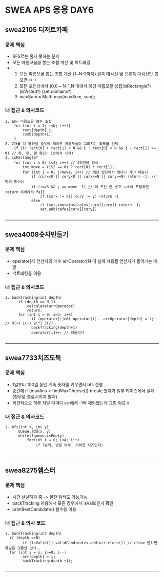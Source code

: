 
# SWEA APS 응용 DAY6

## swea2105 디저트카페

### 문제 핵심
- BFS로는 풀지 못하는 문제
- 모든 마름모꼴을 뽑는 조합 계산 및 백트래킹
- 1. 모든 마름모꼴 뽑는 조합 계산 (1~N-2까지) 왼쪽 대각선 및 오른쪽 대각선만 뽑으면 ㅇㅋ
  2. 모든 포인터에서 (0,0 ~ N-1,N-1)에서 해당 마름모꼴 성립(isRectangle?) (isVisted?) (set.contains?)
  3. maxSum = Math.max(maxSum, sum);

### 내 접근 & 의사코드
```
1. 모든 마름모꼴 뽑는 조합
    for (int i = 1; i<N; i++){
        rect[depth] i;
        comb(depth+1);
    }
2. 2개를 다 뽑았을 경우에 적어도 마름모꼴이 그려지는 좌표를 선택
    if (i+ rect[0] + rect[1] < N && i + rect[0] < N && j - rect[1] >= 0) // 하, 우, 왼 확인! (상에서 시작)
3. isRectangle?
    for (int i = 0; i<4; i++) // 4방향을 탐색
        int move = (i%2 == 0) ? rect[0] : rect[1];
        for (int j = 0; j<move; j++) // 해당 방향에서 얼마나 가야 하는지
            if (curx<0 || cury<0 || curx>=N || cury>=N) return -1; // 범위 벗어남
            if (i==3 && j == move -1) // 이 조건 안 넣고 set에 포함하면 return 해버려서 fail
                if (curx != x|| cury != y) return -1
            else
                if (set.contains(cafes[curx][cury]) return -1;
                set.add(cafes[curx][cury])
            

```
---

## swea4008숫자만들기

### 문제 핵심
- operator[4] 연산자의 개수 arrOperator[N-1] 실제 사용될 연산자가 들어가는 배열
- 백트래킹을 이용

### 내 접근 & 의사코드
```
1. backtracking(int depth)
      if (depth == N-1)
          calculate(arrOperator)
          return;
      for (int i = 0; i<4; i++)
            if (operator[i]>0) operator[i]-- arrOperator[depth] = i; // 0(+) 1(-) 2(*) 3(/)
            backTracking(depth+1)
            operator[i]++; // 되돌리기
            
```
---

## swea7733치즈도둑

### 문제 핵심
- 1일부터 100일 동안 계속 숫자를 키우면서 bfs 진행
- 중간에 if (maxAns > findMaxCheese()) break; 했다가 일부 케이스에서 실패 (함부로 종료시키지 말자)
- 직관적으로 하루 지날 때마다 arr에서 -1씩 제외했는데 그럴 필요 x

### 내 접근 & 의사코드
```
1. bfs(int x, int y)
      Queue.add(x, y)
      while(!queue.isEmpty)
          for(int i = 0; i<4; i++)
              if (범위, 방문 여부, 이어진 치즈인지)
            
```
---


## swea8275햄스터

### 문제 핵심
- 시간 널널하게 줌 -> 완전 탐색도 가능가능
- backTracking 이용해서 모든 경우에서 isValid인지 확인
- printBestCandidate() 함수를 이용

### 내 접근 & 의사 코드
```
1. backTracking(int depth)
  if (depth ==N)
        if (isValid()) validCandidates.add(arr.clone()) // clone 안하면 똑같은 것들만 인쇄..
  for (int i = x; i>=0; i--)
        arr[depth] = i;
        backTracking(depth +1);
            
```
---










